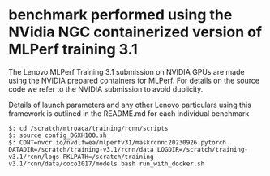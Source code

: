 # benchmark performed using the NVidia NGC containerized version of MLPerf training 3.1


The Lenovo MLPerf Training 3.1 submission on NVIDIA GPUs are made using the NVIDIA prepared
containers for MLPerf. For details on the source code we refer to the NVIDIA submission to
avoid duplicity.

Details of launch parameters and any other Lenovo particulars using this framework is outlined
in the README.md for each individual benchmark

```
$: cd /scratch/mtroaca/training/rcnn/scripts
$: source config_DGXH100.sh
$: CONT=nvcr.io/nvdlfwea/mlperfv31/maskrcnn:20230926.pytorch DATADIR=/scratch/training-v3.1/rcnn/data LOGDIR=/scratch/training-v3.1/rcnn/logs PKLPATH=/scratch/training-v3.1/rcnn/data/coco2017/models bash run_with_docker.sh
```
